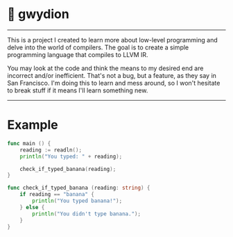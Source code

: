 # 🐉 gwydion

---

This is a project I created to learn more about low-level programming and delve into the world of compilers. The goal is to create a simple programming language that compiles to LLVM IR.

You may look at the code and think the means to my desired end are incorrect and/or inefficient. That's not a bug, but a feature, as they say in San Francisco. I'm doing this to learn and mess around, so I won't hesitate to break stuff if it means I'll learn something new.

---

# Example

```go
func main () {
    reading := readln();
    println("You typed: " + reading);

    check_if_typed_banana(reading);
}

func check_if_typed_banana (reading: string) {
    if reading == "banana" {
        println("You typed banana!");
    } else {
        println("You didn't type banana.");
    }
}
```